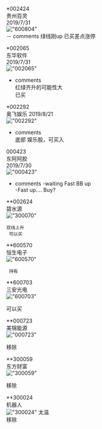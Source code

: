 

*002424  
贵州百灵  
2019/7/31  
!["600804"](http://www.alphadiscover.com/marketstate/cn_CSI300_stock/img/600804.SS.png)  
－ comments
      绿线刚up
      已买差点涨停

*002065  
东华软件  
2019/7/31  
!["002065"](http://www.alphadiscover.com/marketstate/cn_CSI300_stock/img/002065.SZ.png)  
- comments  
      红绿齐升的可能性大  
      已买


*002292  
奥飞娱乐
2019/8/21  
!["002292"](http://www.alphadiscover.com/marketstate/cn_CSI300_stock/img/002292.SZ.png)  
- comments  
      底部 娱乐股，可买入
      
000423  
东阿阿胶  
2019/7/30  
!["000423"](http://www.alphadiscover.com/marketstate/cn_CSI300_stock/img/000423.SZ.png)   
- comments
      -waiting Fast BB up  
      -Fast up.... Buy?
      
 **002624  
 碧水源  
 !["300070"](http://www.alphadiscover.com/marketstate/cn_CSI300_stock/img/300070.SZ.png)  
 
 
    双线上升
     可以买  
     
 
 
 **600570  
 恒生电子  
 !["600570"](http://www.alphadiscover.com/marketstate/cn_CSI300_stock/img/600570.SS.png)  
 
     持有  
     
 
**600703  
三安光电  
 !["600703"](http://www.alphadiscover.com/marketstate/cn_CSI300_stock/img/600703.SS.png)  
 
 可以买   
 
  **000723  
 美锦能源   
 !["000723"](http://www.alphadiscover.com/marketstate/cn_CSI300_stock/img/000723.SZ.png)
 
   移除
 
**300059  
东方财富  
!["300059"](http://www.alphadiscover.com/marketstate/cn_CSI300_stock/img/300059.SZ.png)  
  
   移除
 
 **300024  
 机器人  
 !["300024"](http://www.alphadiscover.com/marketstate/cn_CSI300_stock/img/300024.SZ.png)
    太温  
    移除  
 
 
